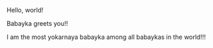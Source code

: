 Hello, world!

Babayka greets you!!

I am the most yokarnaya babayka among all babaykas in the world!!!

